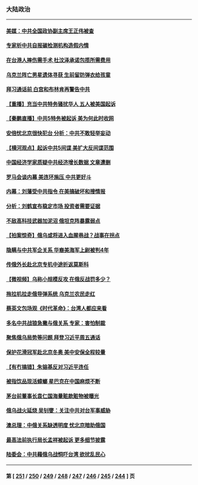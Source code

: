 ### 大陆政治
---
#### [美媒：中共全国政协副主席王正伟被查](../../pages/ncid277/n13654671.md) 
#### [专家析中共自报碳检测机构造假内情](../../pages/ncid277/n13654609.md) 
#### [在台港人摔伤需手术 杜汶泽承诺包揽所需费用](../../pages/ncid277/n13654273.md) 
#### [乌克兰阵亡男星遗体寻获 生前留防弹衣给孩童](../../pages/ncid277/n13654085.md) 
#### [拜习通话前 白宫和布林肯再警告中共](../../pages/ncid277/n13654395.md) 
#### [【重播】充当中共特务骚扰华人 五人被美国起诉](../../pages/ncid277/n13654466.md) 
#### [【秦鹏直播】中共5特务被起诉 美为何此时收网](../../pages/ncid277/n13654287.md) 
#### [安倍忧北京很快犯台 分析：中共不敢轻举妄动](../../pages/ncid277/n13654078.md) 
#### [【横河观点】起诉中共5间谍 美扩大反间谍范围](../../pages/ncid277/n13654294.md) 
#### [中国经济学家质疑中共经济增长数据 文章遭删](../../pages/ncid277/n13654259.md) 
#### [罗马会谈内幕 美连环施压 中共更好斗](../../pages/ncid277/n13654127.md) 
#### [内幕：刘藩受中共指令 在美搞破坏和搜情报](../../pages/ncid277/n13654181.md) 
#### [分析：刘鹤宣布稳定市场 投资者需要证据](../../pages/ncid277/n13654099.md) 
#### [不敌高科技武器加泥沼 俄坦克阵暴露弱点](../../pages/ncid277/n13653919.md) 
#### [【拍案惊奇】俄乌或将进入血腥巷战？战事在拐点](../../pages/ncid277/n13653167.md) 
#### [隐瞒与中共军企关系 华裔美海军上尉被判4年](../../pages/ncid277/n13653959.md) 
#### [传俄外长赴北京专机中途折返莫斯科](../../pages/ncid277/n13653881.md) 
#### [【微视频】乌称小规模反攻 在俄反战罚多少？](../../pages/ncid277/n13651543.md) 
#### [拖拉机拉走俄导弹系统 乌克兰农民走红](../../pages/ncid277/n13653719.md) 
#### [蔡英文包场观《时代革命》：台湾人都应来看](../../pages/ncid277/n13653228.md) 
#### [多名中共战狼急撇与俄关系 专家：害怕制裁](../../pages/ncid277/n13653607.md) 
#### [聚焦俄乌局势等问题 拜登习近平周五通话](../../pages/ncid277/n13653595.md) 
#### [保护花滑冠军赴北京冬奥 美中安保全程较量](../../pages/ncid277/n13653428.md) 
#### [【有冇搞错】朱镕基反对习近平连任](../../pages/ncid277/n13651375.md) 
#### [被指饮品现活蟑螂 星巴克在中国麻烦不断](../../pages/ncid277/n13653690.md) 
#### [茅台前董事长袁仁国海量赃款赃物被曝光](../../pages/ncid277/n13652915.md) 
#### [俄乌战火延烧 吴钊燮：关注中共对台军事威胁](../../pages/ncid277/n13652436.md) 
#### [澳总理：中俄关系缺透明度 忧北京暗助俄国](../../pages/ncid277/n13652355.md) 
#### [最高法前执行局长孟祥被起诉 更多细节披露](../../pages/ncid277/n13652397.md) 
#### [陆委会：中共藉俄乌战恫吓台湾 欲扰乱民心](../../pages/ncid277/n13651979.md) 

---
#### 第 [ [251](./251.md) / [250](./250.md) / [249](./249.md) / [248](./248.md) / [247](./247.md) / [246](./246.md) / [245](./245.md) / [244](./244.md) ] 页
